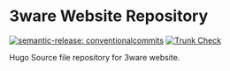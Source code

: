 # 3ware Website Repository

[![semantic-release: conventionalcommits](https://img.shields.io/badge/semantic--release-conventionalcommits-blue?logo=semantic-release)](https://github.com/semantic-release/semantic-release) [![Trunk Check](https://github.com/3ware/www-src/actions/workflows/trunk_check.yaml/badge.svg)](https://github.com/3ware/www-src/actions/workflows/trunk_check.yaml) 

Hugo Source file repository for 3ware website.
